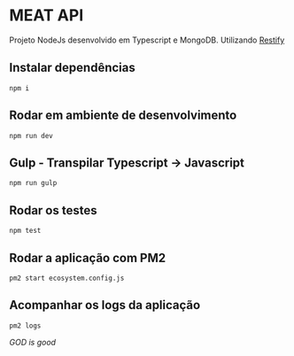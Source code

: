 # MEAT API

Projeto NodeJs desenvolvido em Typescript e MongoDB. Utilizando [Restify](http://restify.com)

## Instalar dependências
`npm i`

## Rodar em ambiente de desenvolvimento
`npm run dev`

## Gulp - Transpilar Typescript -> Javascript
`npm run gulp`

## Rodar os testes
`npm test`

## Rodar a aplicação com PM2
`pm2 start ecosystem.config.js`

## Acompanhar os logs da aplicação
`pm2 logs`

**GOD* is good*
